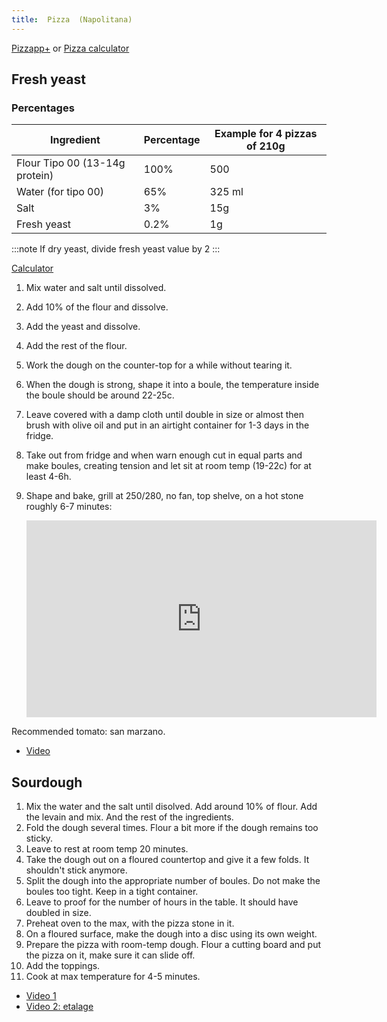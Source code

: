 ```yaml
---
title:  Pizza  (Napolitana)
---
```


[Pizzapp+](https://apps.apple.com/fr/app/pizzapp/id1228158792#?platform=ipad)
or [Pizza calculator](https://pizza-calculator.the-bread-code.io/)

## Fresh yeast

### Percentages

|           Ingredient           | Percentage | Example for 4 pizzas of 210g |
| ------------------------------ | ---------- | ---------------------------- |
| Flour Tipo 00 (13-14g protein) | 100%       | 500                          |
| Water (for tipo 00)            | 65%        | 325 ml                       |
| Salt                           | 3%         | 15g                          |
| Fresh yeast                    | 0.2%       | 1g                           |

:::note
If dry yeast, divide fresh yeast value by 2
:::

[Calculator](https://www.stadlermade.com/pizza-dough-calculator/)

1. Mix water and salt until dissolved.
1. Add 10% of the flour and dissolve.
1. Add the yeast and dissolve.
1. Add the rest of the flour.
1. Work the dough on the counter-top for a while without tearing it.
1. When the dough is strong, shape it into a boule, the temperature
    inside the boule should be around 22-25c.
1. Leave covered with a damp cloth until double in size or almost then brush with olive oil and put
   in an airtight container for 1-3 days in the fridge.
1. Take out from fridge and when warn enough cut in equal parts and make boules,
    creating tension and let sit at room temp (19-22c) for at least 4-6h.
1. Shape and bake, grill at 250/280, no fan, top shelve, on a hot stone roughly 6-7 minutes:

    <iframe width="560" height="315" src="https://www.youtube.com/embed/EI4RoemHe5M?start=1532" title="YouTube video player" frameborder="0" allow="accelerometer; autoplay; clipboard-write; encrypted-media; gyroscope; picture-in-picture" allowFullScreen></iframe>

Recommended tomato: san marzano.

- [Video](https://www.youtube.com/watch?v=8Q_9h6VKm9c)

## Sourdough

1.  Mix the water and the salt until disolved. Add around 10% of flour.
    Add the levain and mix. And the rest of the ingredients.
2.  Fold the dough several times. Flour a bit more if the dough remains
    too sticky.
3.  Leave to rest at room temp 20 minutes.
4.  Take the dough out on a floured countertop and give it a few folds.
    It shouldn't stick anymore.
5.  Split the dough into the appropriate number of boules. Do not make
    the boules too tight. Keep in a tight container.
6.  Leave to proof for the number of hours in the table. It should have
    doubled in size.
7.  Preheat oven to the max, with the pizza stone in it.
8.  On a floured surface, make the dough into a disc using its own
    weight.
9.  Prepare the pizza with room-temp dough. Flour a cutting board and
    put the pizza on it, make sure it can slide off.
10. Add the toppings.
11. Cook at max temperature for 4-5 minutes.

- [Video 1](https://www.youtube.com/watch?v=PntHJgueOtQ)
- [Video 2: etalage](https://www.youtube.com/watch?v=XQj_P6kOa-k)
